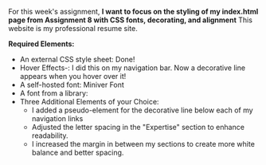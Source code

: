 For this week's assignment, **I want to focus on the styling of my index.html page from Assignment 8 with CSS fonts, decorating, and alignment** This website is my professional resume site. 


**Required Elements:**
- An external CSS style sheet: Done!
- Hover Effects-: I did this on my navigation bar. Now a decorative line appears when you hover over it!
- A self-hosted font: Miniver Font
- A font from a library: 
- Three Additional Elements of your Choice:
    - I added a pseudo-element for the decorative line below each of my navigation links 
    - Adjusted the letter spacing in the "Expertise" section to enhance readability.
    - I increased the margin in between my sections to create more white balance and better spacing.